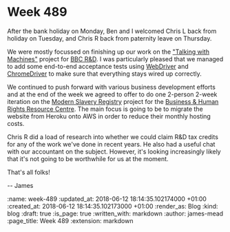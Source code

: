 Week 489
========

After the bank holiday on Monday, Ben and I welcomed Chris L back from holiday on Tuesday, and Chris R back from paternity leave on Thursday.

We were mostly focussed on finishing up our work on the ["Talking with Machines"][bbc-talking-with-machines] project for [BBC R&D][]. I was particularly pleased that we managed to add some end-to-end acceptance tests using [WebDriver][] and [ChromeDriver][] to make sure that everything stays wired up correctly.

We continued to push forward with various business development efforts and at the end of the week we agreed to offer to do one 2-person 2-week iteration on the [Modern Slavery Registry][] project for the [Business & Human Rights Resource Centre][bhrrc]. The main focus is going to be to migrate the website from Heroku onto AWS in order to reduce their monthly hosting costs.

Chris R did a load of research into whether we could claim R&D tax credits for any of the work we've done in recent years. He also had a useful chat with our accountant on the subject. However, it's looking increasingly likely that it's not going to be worthwhile for us at the moment.

That's all folks!

-- James

[bbc-talking-with-machines]: https://www.bbc.co.uk/rd/projects/talking-with-machines
[BBC R&D]: https://www.bbc.co.uk/rd
[WebDriver]: http://webdriver.io/
[ChromeDriver]: http://chromedriver.chromium.org/
[Modern Slavery Registry]: https://www.modernslaveryregistry.org/
[bhrrc]: https://www.business-humanrights.org/

:name: week-489
:updated_at: 2018-06-12 18:14:35.102174000 +01:00
:created_at: 2018-06-12 18:14:35.102173000 +01:00
:render_as: Blog
:kind: blog
:draft: true
:is_page: true
:written_with: markdown
:author: james-mead
:page_title: Week 489
:extension: markdown
